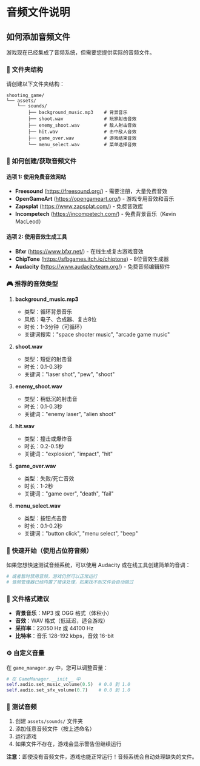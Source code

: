 # 音频文件说明

## 如何添加音频文件

游戏现在已经集成了音频系统，但需要您提供实际的音频文件。

### 📁 文件夹结构

请创建以下文件夹结构：

```
shooting_game/
└── assets/
    └── sounds/
        ├── background_music.mp3    # 背景音乐
        ├── shoot.wav               # 玩家射击音效
        ├── enemy_shoot.wav         # 敌人射击音效
        ├── hit.wav                 # 击中敌人音效
        ├── game_over.wav           # 游戏结束音效
        └── menu_select.wav         # 菜单选择音效
```

### 🎵 如何创建/获取音频文件

#### 选项 1: 使用免费音效网站
- **Freesound** (https://freesound.org/) - 需要注册，大量免费音效
- **OpenGameArt** (https://opengameart.org/) - 游戏专用音效和音乐
- **Zapsplat** (https://www.zapsplat.com/) - 免费音效库
- **Incompetech** (https://incompetech.com/) - 免费背景音乐（Kevin MacLeod）

#### 选项 2: 使用音效生成工具
- **Bfxr** (https://www.bfxr.net/) - 在线生成复古游戏音效
- **ChipTone** (https://sfbgames.itch.io/chiptone) - 8位音效生成器
- **Audacity** (https://www.audacityteam.org/) - 免费音频编辑软件

### 🎮 推荐的音效类型

1. **background_music.mp3** 
   - 类型：循环背景音乐
   - 风格：电子、合成器、复古8位
   - 时长：1-3分钟（可循环）
   - 关键词搜索："space shooter music", "arcade game music"

2. **shoot.wav**
   - 类型：短促的射击音
   - 时长：0.1-0.3秒
   - 关键词："laser shot", "pew", "shoot"

3. **enemy_shoot.wav**
   - 类型：稍低沉的射击音
   - 时长：0.1-0.3秒
   - 关键词："enemy laser", "alien shoot"

4. **hit.wav**
   - 类型：撞击或爆炸音
   - 时长：0.2-0.5秒
   - 关键词："explosion", "impact", "hit"

5. **game_over.wav**
   - 类型：失败/死亡音效
   - 时长：1-2秒
   - 关键词："game over", "death", "fail"

6. **menu_select.wav**
   - 类型：按钮点击音
   - 时长：0.1-0.2秒
   - 关键词："button click", "menu select", "beep"

### 🔧 快速开始（使用占位符音频）

如果您想快速测试音频系统，可以使用 Audacity 或在线工具创建简单的音调：

```python
# 或者暂时禁用音频，游戏仍然可以正常运行
# 音频管理器已经内置了错误处理，如果找不到文件会自动跳过
```

### 📝 文件格式建议

- **背景音乐**：MP3 或 OGG 格式（体积小）
- **音效**：WAV 格式（低延迟，适合游戏）
- **采样率**：22050 Hz 或 44100 Hz
- **比特率**：音乐 128-192 kbps，音效 16-bit

### ⚙️ 自定义音量

在 `game_manager.py` 中，您可以调整音量：

```python
# 在 GameManager.__init__ 中
self.audio.set_music_volume(0.5)  # 0.0 到 1.0
self.audio.set_sfx_volume(0.7)    # 0.0 到 1.0
```

### 🎯 测试音频

1. 创建 `assets/sounds/` 文件夹
2. 添加任意音频文件（按上述命名）
3. 运行游戏
4. 如果文件不存在，游戏会显示警告但继续运行

**注意**：即使没有音频文件，游戏也能正常运行！音频系统会自动处理缺失的文件。
